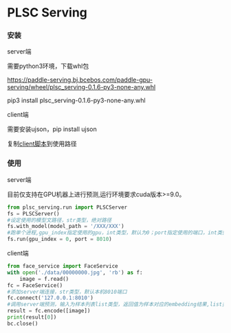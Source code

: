 # PLSC Serving

### 安装

server端

需要python3环境，下载whl包

https://paddle-serving.bj.bcebos.com/paddle-gpu-serving/wheel/plsc_serving-0.1.6-py3-none-any.whl

pip3 install plsc_serving-0.1.6-py3-none-any.whl

client端

需要安装ujson，pip install ujson

复制[client脚本](./serving/client/face_service/face_service.py)到使用路径

### 使用

server端

目前仅支持在GPU机器上进行预测,运行环境要求cuda版本>=9.0。

```python
from plsc_serving.run import PLSCServer
fs = PLSCServer()
#设定使用的模型文路径，str类型，绝对路径
fs.with_model(model_path = '/XXX/XXX')
#跑单个进程,gpu_index指定使用的gpu，int类型，默认为0；port指定使用的端口，int类型，默认为8866
fs.run(gpu_index = 0, port = 8010)
```

client端

```python
from face_service import FaceService
with open('./data/00000000.jpg', 'rb') as f:
    image = f.read()
fc = FaceService()
#添加server端连接，str类型，默认本机8010端口
fc.connect('127.0.0.1:8010')
#调用server端预测，输入为样本列表list类型，返回值为样本对应的embedding结果,list类型，shape为 batch size * embedding size
result = fc.encode([image])
print(result[0])
bc.close()
```
